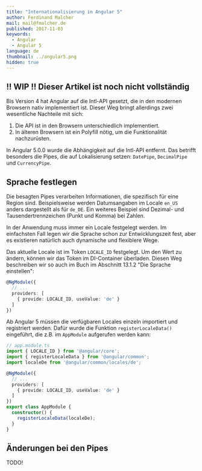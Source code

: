 ```yaml
---
title: "Internationalisierung in Angular 5"
author: Ferdinand Malcher
mail: mail@fmalcher.de
published: 2017-11-03
keywords:
  - Angular
  - Angular 5
language: de
thumbnail: ../angular5.png
hidden: true
---
```


## !! WIP !! Dieser Artikel ist noch nicht vollständig

Bis Version 4 hat Angular auf die Intl-API gesetzt, die in den modernen Browsern nativ implementiert ist.
Dieser Weg bringt allerdings zwei wesentliche Nachteile mit sich:

1. Die API ist in den Browsern unterschiedlich implementiert.
2. In älteren Browsern ist ein Polyfill nötig, um die Funktionalität nachzurüsten.

In Angular 5.0.0 wurde die Abhängigkeit auf die Intl-API entfernt.
Das betrifft besonders die Pipes, die auf Lokalisierung setzen: `DatePipe`, `DecimalPipe` und `CurrencyPipe`.


## Sprache festlegen

Die besagten Pipes verarbeiten Informationen, die spezifisch für eine Region sind.
Beispielsweise werden Datumsangaben im Locale `en_US` anders dargestellt als für `de_DE`.
Ein weiteres Beispiel sind Dezimal- und Tausendertrennzeichen (Punkt und Komma) bei Zahlen.

In der Anwendung muss immer ein Locale festgelegt werden.
Im einfachsten Fall legen wir die Sprache schon zur Entwicklungszeit fest, aber es existieren natürlich auch dynamische und flexiblere Wege.

Das aktuelle Locale ist im Token `LOCALE_ID` festgelegt.
Um den Wert zu ändern, können wir das Token im DI-Container überladen.
Diesen Weg beschreiben wir so auch im Buch im Abschnitt 13.1.2 "Die Sprache einstellen":

```typescript
@NgModule({
  // ...
  providers: [
    { provide: LOCALE_ID, useValue: 'de' }
  ]
})
```

Ab Angular 5 müssen die verfügbaren Locales einzeln importiert und registriert werden.
Dafür wurde die Funktion `registerLocaleData()` eingeführt, die z.B. im `AppModule` aufgerufen werden kann:

```typescript
// app.module.ts
import { LOCALE_ID } from '@angular/core';
import { registerLocaleData } from '@angular/common';
import localeDe from '@angular/common/locales/de';

@NgModule({
  // ...
  providers: [
    { provide: LOCALE_ID, useValue: 'de' }
  ]
})
export class AppModule {
  constructor() {
    registerLocaleData(localeDe);
  }
}
```


## Änderungen bei den Pipes

TODO!